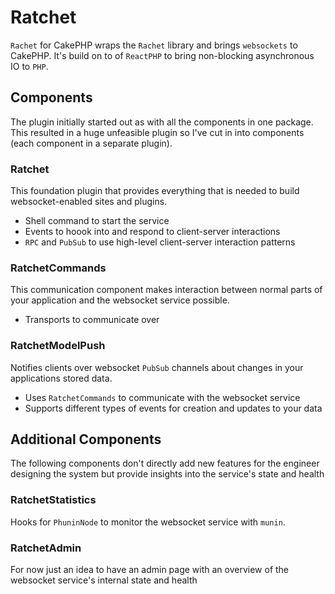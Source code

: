 Ratchet
=======

`Rachet` for CakePHP wraps the `Rachet` library and brings `websockets` to CakePHP. It's build on to of `ReactPHP` to bring non-blocking asynchronous IO to `PHP`.

## Components ##

The plugin initially started out as with all the components in one package. This resulted in a huge unfeasible plugin so I've cut in into components (each component in a separate plugin).

### Ratchet ###

This foundation plugin that provides everything that is needed to build websocket-enabled sites and plugins.

* Shell command to start the service
* Events to hoook into and respond to client-server interactions
* `RPC` and `PubSub` to use high-level client-server interaction patterns

### RatchetCommands ###

This communication component makes interaction between normal parts of your application and the websocket service possible.

* Transports to communicate over

### RatchetModelPush ###

Notifies clients over websocket `PubSub` channels about changes in your applications stored data.

* Uses `RatchetCommands` to communicate with the websocket service
* Supports different types of events for creation and updates to your data

## Additional Components ##

The following components don't directly add new features for the engineer designing the system but provide insights into the service's state and health

### RatchetStatistics ###

Hooks for `PhuninNode` to monitor the websocket service with `munin`.

### RatchetAdmin ###

For now just an idea to have an admin page with an overview of the websocket service's internal state and health


